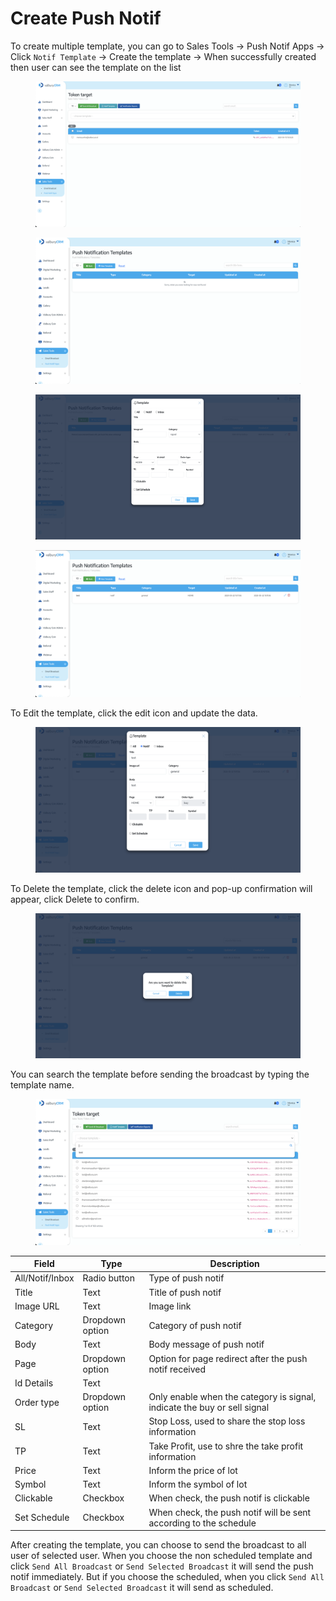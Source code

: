 # Create Push Notif

To create multiple template, you can go to Sales Tools -> Push Notif Apps -> Click `Notif Template` -> Create the template -> When successfully created then user can see the template on the list

<figure><img src="../../../.gitbook/assets/image (20).png" alt=""><figcaption></figcaption></figure>

<figure><img src="../../../.gitbook/assets/image (15).png" alt=""><figcaption></figcaption></figure>

<figure><img src="../../../.gitbook/assets/Screenshot 2023-06-30 at 14.56.03.png" alt=""><figcaption></figcaption></figure>

<figure><img src="../../../.gitbook/assets/image (19).png" alt=""><figcaption></figcaption></figure>

To Edit the template, click the edit icon and update the data.

<figure><img src="../../../.gitbook/assets/image (5).png" alt=""><figcaption></figcaption></figure>

To Delete the template, click the delete icon and pop-up confirmation will appear, click Delete to confirm.

<figure><img src="../../../.gitbook/assets/image (9).png" alt=""><figcaption></figcaption></figure>

You can search the template before sending the broadcast by typing the template name.

<figure><img src="../../../.gitbook/assets/image (12).png" alt=""><figcaption></figcaption></figure>

| Field           | Type            | Description                                                              |
| --------------- | --------------- | ------------------------------------------------------------------------ |
| All/Notif/Inbox | Radio button    | Type of push notif                                                       |
| Title           | Text            | Title of push notif                                                      |
| Image URL       | Text            | Image link                                                               |
| Category        | Dropdown option | Category of push notif                                                   |
| Body            | Text            | Body message of push notif                                               |
| Page            | Dropdown option | Option for page redirect after the push notif received                   |
| Id Details      | Text            |                                                                          |
| Order type      | Dropdown option | Only enable when the category is signal, indicate the buy or sell signal |
| SL              | Text            | Stop Loss, used to share the stop loss information                       |
| TP              | Text            | Take Profit, use to shre the take profit information                     |
| Price           | Text            | Inform the price of lot                                                  |
| Symbol          | Text            | Inform the symbol of lot                                                 |
| Clickable       | Checkbox        | When check, the push notif is clickable                                  |
| Set Schedule    | Checkbox        | When check, the push notif will be sent according to the schedule        |

After creating the template, you can choose to send the broadcast to all user of selected user. When you choose the non scheduled template and click `Send All Broadcast` or `Send Selected Broadcast` it will send the push notif immediately. But if you choose the scheduled, when you click `Send All Broadcast` or `Send Selected Broadcast` it will send as scheduled. &#x20;
